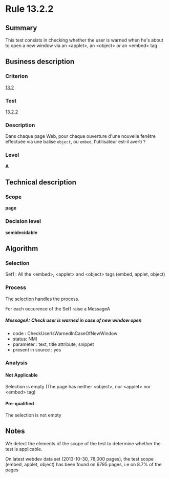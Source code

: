 # Rule 13.2.2
## Summary

This test consists in checking whether the user is warned when he's
about to open a new window via an <applet\>, an <object\> or an <embed\>
tag

## Business description

### Criterion

[13.2](http://references.modernisation.gouv.fr/sites/default/files/RGAA3_RC2-1/referentiel_technique.htm#crit-13-2)

### Test

[13.2.2](http://references.modernisation.gouv.fr/sites/default/files/RGAA3_RC2-1/referentiel_technique.htm#test-13-2-2)

### Description

Dans chaque page Web, pour chaque ouverture d'une nouvelle fen&ecirc;tre effectu&eacute;e via une balise `object`, ou `embed`, l'utilisateur est-il averti ?

### Level

**A**

## Technical description

### Scope

**page**

### Decision level

**semidecidable**

## Algorithm

### Selection

Set1 : All the <embed\>, <applet\> and <object\> tags (embed, applet,
object)

### Process

The selection handles the process.

For each occurence of the Set1 raise a MessageA

##### MessageA: Check user is warned in case of new window open

-   code : CheckUserIsWarnedInCaseOfNewWindow
-   status: NMI
-   parameter : text, title attribute, snippet
-   present in source : yes

### Analysis

#### Not Applicable

Selection is empty (The page has neither <object\>, nor <applet\> nor
<embed\> tag)

#### Pre-qualified

The selection is not empty

## Notes

We detect the elements of the scope of the test to determine whether the
test is applicable.

On latest webdev data set (2013-10-30, 78,000 pages), the test scope
(embed, applet, object) has been found on 6795 pages, i.e on 8.7% of the
pages
